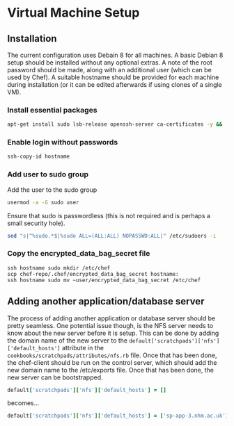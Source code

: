 Virtual Machine Setup
=====================

Installation
------------
The current configuration uses Debain 8 for all machines. A basic Debian 8 
setup should be installed without any optional extras. A note of the root 
password should be made, along with an additional user (which can be used by 
Chef). A suitable hostname should be provided for each machine during 
installation (or it can be edited afterwards if using clones of a single VM).

### Install essential packages

```bash
apt-get install sudo lsb-release openssh-server ca-certificates -y &&
```

### Enable login without passwords
```bash
ssh-copy-id hostname
```

### Add user to sudo group
Add the user to the sudo group
```bash
usermod -a -G sudo user
```
Ensure that sudo is passwordless (this is not required and is perhaps a small 
security hole).
```bash
sed "s|^%sudo.*$|%sudo ALL=(ALL:ALL) NOPASSWD:ALL|" /etc/sudoers -i
```

### Copy the encrypted_data_bag_secret file
```
ssh hostname sudo mkdir /etc/chef
scp chef-repo/.chef/encrypted_data_bag_secret hostname:
ssh hostname sudo mv ~user/encrypted_data_bag_secret /etc/chef
```

Adding another application/database server
------------------------------------------

The process of adding another application or database server should be pretty 
seamless. One potential issue though, is the NFS server needs to know about the 
new server before it is setup. This can be done by adding the domain name of 
the new server to the `default['scratchpads']['nfs']['default_hosts']` 
attribute in the `cookbooks/scratchpads/attributes/nfs.rb` file. Once that has 
been done, the chef-client should be run on the control server, which should 
add the new domain name to the /etc/exports file. Once that has been done, the 
new server can be bootstrapped.

```ruby
default['scratchpads']['nfs']['default_hosts'] = []
```
becomes...
```ruby
default['scratchpads']['nfs']['default_hosts'] = ['sp-app-3.nhm.ac.uk']
```

